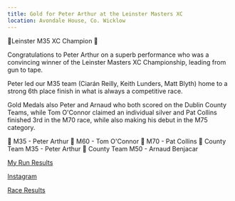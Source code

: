```yaml
---
title: Gold for Peter Arthur at the Leinster Masters XC
location: Avondale House, Co. Wicklow
---
```


🥇Leinster M35 XC Champion 🥇

Congratulations to Peter Arthur on a superb performance who was a convincing winner of the Leinster Masters XC Championship, leading from gun to tape.

Peter led our M35 team (Ciarán Reilly, Keith Lunders, Matt Blyth) home to a strong 6th place finish in what is always a competitive race. 

Gold Medals also Peter and Arnaud who both scored on the Dublin County Teams, while Tom O'Connor claimed an individual silver and Pat Collins finished 3rd in the M70 race, while also making his debut in the M75 category.

🥇 M35 - Peter Arthur
🥈 M60 - Tom O'Connor
🥉 M70 - Pat Collins
🥇 County Team M35 - Peter Arthur
🥇 County Team M50 - Arnaud Benjacar


<a href="https://www.myrunresults.com/events/leinster_inter_masters__juvenile_relay_xc_championships/4561/results/" target="_blank" rel="noopener noreferrer">My Run Results</a>

<a href="https://www.instagram.com/p/CncnAQfM5w_/" target="_blank" rel="noopener noreferrer">Instagram</a>

<a href="/races/2023-01-15-leinster-masters-xc/" target="_blank" rel="noopener noreferrer">Race Results</a>
